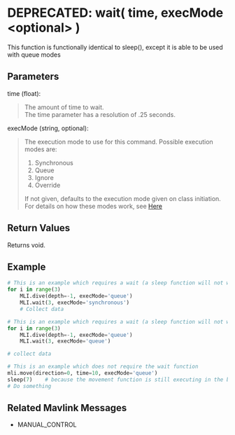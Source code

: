 # DEPRECATED: wait( time, execMode \<optional> )

This function is functionally identical to sleep(), except it is able to be used with queue modes

## Parameters

time (float):
> The amount of time to wait.  
> The time parameter has a resolution of .25 seconds.

execMode (string, optional):
> The execution mode to use for this command. Possible execution modes are:
>
> 1. Synchronous
> 1. Queue
> 1. Ignore
> 1. Override
>
> If not given, defaults to the execution mode given on class initiation.  
> For details on how these modes work, see [Here](../executionModes.md)

## Return Values

Returns void.

## Example

```py
# This is an example which requires a wait (a sleep function will not work properly).
for i in range(3)
    MLI.dive(depth=-1, execMode='queue')
    MLI.wait(3, execMode='synchronous')
    # Collect data
```

```py
# This is an example which requires a wait (a sleep function will not work properly).
for i in range(3)
    MLI.dive(depth=-1, execMode='queue')
    MLI.wait(3, execMode='queue')

# collect data
```

```py
# This is an example which does not require the wait function
mli.move(direction=0, time=10, execMode='queue')
sleep(7)    # because the movement function is still executing in the background, this is a sleep
# Do something
```

## Related Mavlink Messages

- MANUAL_CONTROL
